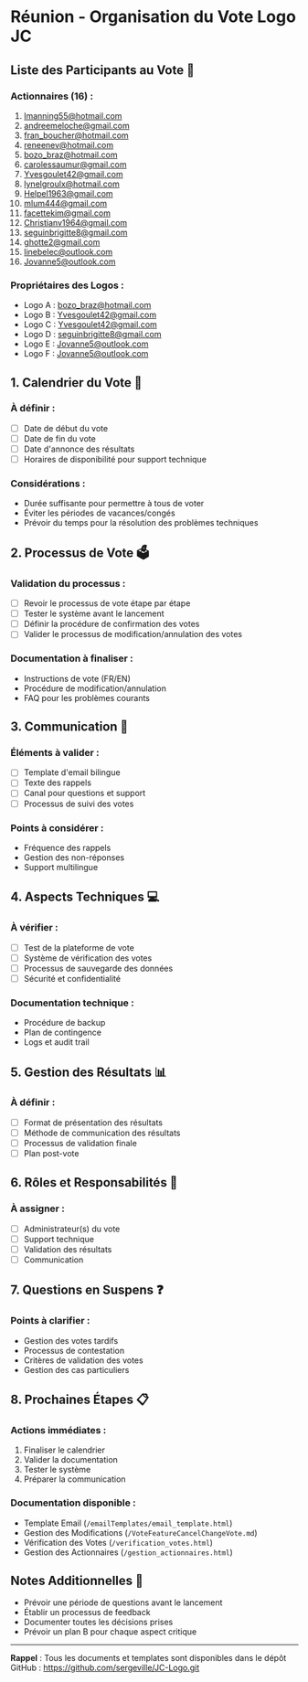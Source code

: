 # Réunion - Organisation du Vote Logo JC

## Liste des Participants au Vote 👥

### Actionnaires (16) :
1. lmanning55@hotmail.com
2. andreemeloche@gmail.com
3. fran_boucher@hotmail.com
4. reneenev@hotmail.com
5. bozo_braz@hotmail.com
6. carolessaumur@gmail.com
7. Yvesgoulet42@gmail.com
8. lynelgroulx@hotmail.com
9. Helpel1963@gmail.com
10. mlum444@gmail.com
11. facettekim@gmail.com
12. Christianv1964@gmail.com
13. seguinbrigitte8@gmail.com
14. ghotte2@gmail.com
15. linebelec@outlook.com
16. Jovanne5@outlook.com

### Propriétaires des Logos :
- Logo A : bozo_braz@hotmail.com
- Logo B : Yvesgoulet42@gmail.com
- Logo C : Yvesgoulet42@gmail.com
- Logo D : seguinbrigitte8@gmail.com
- Logo E : Jovanne5@outlook.com
- Logo F : Jovanne5@outlook.com

## 1. Calendrier du Vote 📅

### À définir :
- [ ] Date de début du vote
- [ ] Date de fin du vote
- [ ] Date d'annonce des résultats
- [ ] Horaires de disponibilité pour support technique

### Considérations :
- Durée suffisante pour permettre à tous de voter
- Éviter les périodes de vacances/congés
- Prévoir du temps pour la résolution des problèmes techniques

## 2. Processus de Vote 🗳️

### Validation du processus :
- [ ] Revoir le processus de vote étape par étape
- [ ] Tester le système avant le lancement
- [ ] Définir la procédure de confirmation des votes
- [ ] Valider le processus de modification/annulation des votes

### Documentation à finaliser :
- Instructions de vote (FR/EN)
- Procédure de modification/annulation
- FAQ pour les problèmes courants

## 3. Communication 📧

### Éléments à valider :
- [ ] Template d'email bilingue
- [ ] Texte des rappels
- [ ] Canal pour questions et support
- [ ] Processus de suivi des votes

### Points à considérer :
- Fréquence des rappels
- Gestion des non-réponses
- Support multilingue

## 4. Aspects Techniques 💻

### À vérifier :
- [ ] Test de la plateforme de vote
- [ ] Système de vérification des votes
- [ ] Processus de sauvegarde des données
- [ ] Sécurité et confidentialité

### Documentation technique :
- Procédure de backup
- Plan de contingence
- Logs et audit trail

## 5. Gestion des Résultats 📊

### À définir :
- [ ] Format de présentation des résultats
- [ ] Méthode de communication des résultats
- [ ] Processus de validation finale
- [ ] Plan post-vote

## 6. Rôles et Responsabilités 👥

### À assigner :
- [ ] Administrateur(s) du vote
- [ ] Support technique
- [ ] Validation des résultats
- [ ] Communication

## 7. Questions en Suspens ❓

### Points à clarifier :
- Gestion des votes tardifs
- Processus de contestation
- Critères de validation des votes
- Gestion des cas particuliers

## 8. Prochaines Étapes 📋

### Actions immédiates :
1. Finaliser le calendrier
2. Valider la documentation
3. Tester le système
4. Préparer la communication

### Documentation disponible :
- Template Email (`/emailTemplates/email_template.html`)
- Gestion des Modifications (`/VoteFeatureCancelChangeVote.md`)
- Vérification des Votes (`/verification_votes.html`)
- Gestion des Actionnaires (`/gestion_actionnaires.html`)

## Notes Additionnelles 📝

- Prévoir une période de questions avant le lancement
- Établir un processus de feedback
- Documenter toutes les décisions prises
- Prévoir un plan B pour chaque aspect critique

---

**Rappel** : Tous les documents et templates sont disponibles dans le dépôt GitHub :
https://github.com/sergeville/JC-Logo.git 